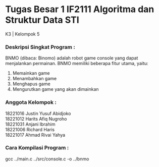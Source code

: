 # Tugas Besar 1 IF2111 Algoritma dan Struktur Data STI
K3 | Kelompok 5

### Deskripsi Singkat Program :
BNMO (dibaca: Binomo) adalah robot game console yang dapat menjalankan permainan. BNMO memiliki beberapa fitur utama, yaitu:  
  1. Memainkan game  
  2. Menambahkan game  
  3. Menghapus game  
  4. Mengurutkan game yang akan dimainkan  

### Anggota Kelompok :
18221016	Justin Yusuf Abidjoko  
18221012	Harits Afiq Nugroho  
18221031	Anjani Ibrahim  
18221006	Richard Haris  
18221017	Ahmad Rivai Yahya  

### Cara Kompilasi Program :
gcc ../main.c ../src/console.c -o ../bnmo
